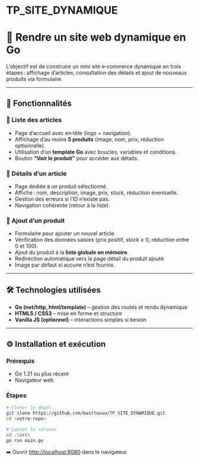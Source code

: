 # TP_SITE_DYNAMIQUE

# 🛜 Rendre un site web dynamique en Go

L’objectif est de construire un mini site e‑commerce dynamique en trois étapes : affichage d’articles, consultation des détails et ajout de nouveaux produits via formulaire.

---

## 🚀 Fonctionnalités

### 🛒 Liste des articles
- Page d’accueil avec en‑tête (logo + navigation).
- Affichage d’au moins **5 produits** (image, nom, prix, réduction optionnelle).
- Utilisation d’un **template Go** avec boucles, variables et conditions.
- Bouton **“Voir le produit”** pour accéder aux détails.

### 🛒 Détails d’un article
- Page dédiée à un produit sélectionné.
- Affiche : nom, description, image, prix, stock, réduction éventuelle.
- Gestion des erreurs si l’ID n’existe pas.
- Navigation cohérente (retour à la liste).

### 🛒 Ajout d’un produit
- Formulaire pour ajouter un nouvel article.
- Vérification des données saisies (prix positif, stock ≥ 0, réduction entre 0 et 100).
- Ajout du produit à la **liste globale en mémoire**.
- Redirection automatique vers la page détail du produit ajouté.
- Image par défaut si aucune n’est fournie.

---

## 🛠️ Technologies utilisées
- **Go (net/http, html/template)** – gestion des routes et rendu dynamique
- **HTML5 / CSS3** – mise en forme et structure
- **Vanilla JS (optionnel)** – interactions simples si besoin

---

## ⚙️ Installation et exécution

### Prérequis
- Go 1.21 ou plus récent
- Navigateur web

### Étapes
```bash
# Cloner le dépôt
git clone https://github.com/basttouuu/TP_SITE_DYNAMIQUE.git
cd <votre-repo>

# Lancer le serveur
cd .\src\
go run main.go
```

➡️ Ouvrir [http://localhost:8080](http://localhost:8080) dans le navigateur.


